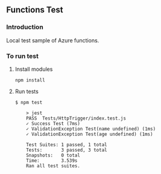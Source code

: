 ## Functions Test

### Introduction

Local test sample of Azure functions.

### To run test

1. Install modules

    ```shell
    npm install
    ```

2. Run tests

    ```shell
    $ npm test

        > jest
        PASS  Tests/HttpTrigger/index.test.js
        ✓ Success Test (7ms)
        ✓ ValidationException Test(name undefined) (1ms)
        ✓ ValidationException Test(age undefined) (1ms)

        Test Suites: 1 passed, 1 total
        Tests:       3 passed, 3 total
        Snapshots:   0 total
        Time:        3.539s
        Ran all test suites.
    ```
